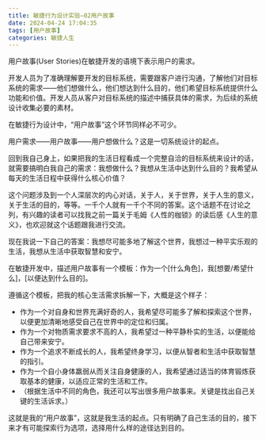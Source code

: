 ```yaml
---
title: 敏捷行为设计实验—02用户故事
date: 2024-04-24 17:04:35
tags: [用户故事]
categories: 敏捷人生
---
```

用户故事(User Stories)在敏捷开发的语境下表示用户的需求。

开发人员为了准确理解要开发的目标系统，需要跟客户进行沟通，了解他们对目标系统的需求——他们想做什么，他们想达到什么目的，他们希望目标系统提供什么功能和价值。开发人员从客户对目标系统的描述中捕获具体的需求，为后续的系统设计收集必要的素材。

在敏捷行为设计中，“用户故事”这个环节同样必不可少。

用户需求——用户故事——用户想做什么？这是一切系统设计的起点。

回到我自己身上，如果把我的生活日程看成一个完整自洽的目标系统来设计的话，就需要搞明白我自己的需求：我想做什么？我想从生活中达到什么目的？我希望从每天的生活日程中获得什么核心价值？

这个问题涉及到一个人深层次的内心对话，关于人，关于世界，关于人生的意义，关于生活的目的，等等。一千个人就有一千个不同的答案。这个话题不在讨论之列，有兴趣的读者可以找我之前一篇关于毛姆《人性的枷锁》的读后感《人生的意义》，也欢迎就这个话题跟我进行交流。

现在我说一下自己的答案：我想尽可能多地了解这个世界，我想过一种平实乐观的生活，我想从生活中获取智慧和安宁。

在敏捷开发中，描述用户故事有一个模板：作为一个[什么角色]，我[想要/希望什么]，[以便达到什么目的]。

遵循这个模板，把我的核心生活需求拆解一下，大概是这个样子：

- 作为一个对自身和世界充满好奇的人，我希望尽可能多了解和探索这个世界，以便更加清晰地感受自己在世界中的定位和归属。
- 作为一个对物质需求要求不高的人，我希望过一种平静朴实的生活，以便能给自己带来安宁。
- 作为一个追求不断成长的人，我希望终身学习，以便从智者和生活中获取智慧的指引。
- 作为一个自小身体羸弱从而关注自身健康的人，我希望通过适当的体育锻炼获取基本的健康，以适应正常的生活和工作。
- （根据生活中不同的角色，我还可以写出很多用户故事来。关键是找出自己关键的生活诉求。）

这就是我的“用户故事”，这就是我生活的起点。只有明确了自己生活的目的，接下来才有可能探索行为选项，选择用什么样的途径达到目的。
